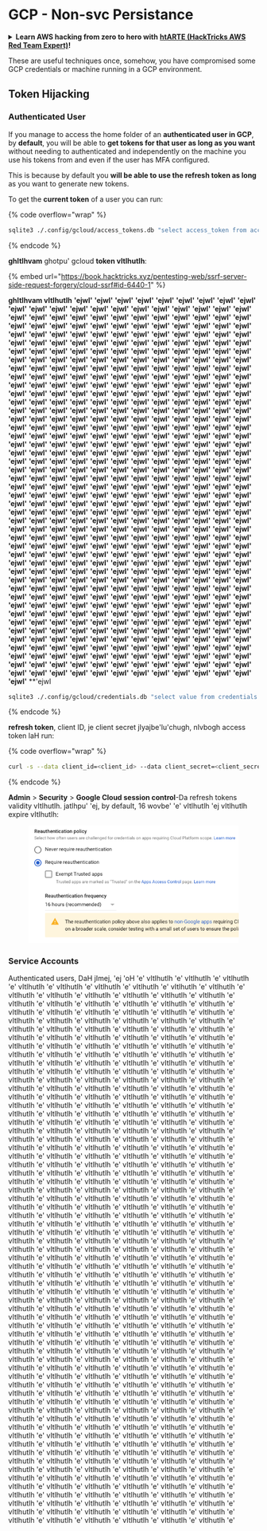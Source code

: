 # GCP - Non-svc Persistance

<details>

<summary><strong>Learn AWS hacking from zero to hero with</strong> <a href="https://training.hacktricks.xyz/courses/arte"><strong>htARTE (HackTricks AWS Red Team Expert)</strong></a><strong>!</strong></summary>

Other ways to support HackTricks:

* If you want to see your **company advertised in HackTricks** or **download HackTricks in PDF** Check the [**SUBSCRIPTION PLANS**](https://github.com/sponsors/carlospolop)!
* Get the [**official PEASS & HackTricks swag**](https://peass.creator-spring.com)
* Discover [**The PEASS Family**](https://opensea.io/collection/the-peass-family), our collection of exclusive [**NFTs**](https://opensea.io/collection/the-peass-family)
* **Join the** 💬 [**Discord group**](https://discord.gg/hRep4RUj7f) or the [**telegram group**](https://t.me/peass) or **follow** us on **Twitter** 🐦 [**@hacktricks_live**](https://twitter.com/hacktricks_live)**.**
* **Share your hacking tricks by submitting PRs to the** [**HackTricks**](https://github.com/carlospolop/hacktricks) and [**HackTricks Cloud**](https://github.com/carlospolop/hacktricks-cloud) github repos.

</details>

These are useful techniques once, somehow, you have compromised some GCP credentials or machine running in a GCP environment.

## Token Hijacking

### Authenticated User

If you manage to access the home folder of an **authenticated user in GCP**, by **default**, you will be able to **get tokens for that user as long as you want** without needing to authenticated and independently on the machine you use his tokens from and even if the user has MFA configured.

This is because by default you **will be able to use the refresh token as long** as you want to generate new tokens.

To get the **current token** of a user you can run:

{% code overflow="wrap" %}
```bash
sqlite3 ./.config/gcloud/access_tokens.db "select access_token from access_tokens where account_id='<email>';"
```
{% endcode %}

**ghItlhvam** ghotpu' gcloud **token vItlhutlh**:

{% embed url="https://book.hacktricks.xyz/pentesting-web/ssrf-server-side-request-forgery/cloud-ssrf#id-6440-1" %}

**ghItlhvam vItlhutlh** **'ejwI'** **'ejwI'** **'ejwI'** **'ejwI'** **'ejwI'** **'ejwI'** **'ejwI'** **'ejwI'** **'ejwI'** **'ejwI'** **'ejwI'** **'ejwI'** **'ejwI'** **'ejwI'** **'ejwI'** **'ejwI'** **'ejwI'** **'ejwI'** **'ejwI'** **'ejwI'** **'ejwI'** **'ejwI'** **'ejwI'** **'ejwI'** **'ejwI'** **'ejwI'** **'ejwI'** **'ejwI'** **'ejwI'** **'ejwI'** **'ejwI'** **'ejwI'** **'ejwI'** **'ejwI'** **'ejwI'** **'ejwI'** **'ejwI'** **'ejwI'** **'ejwI'** **'ejwI'** **'ejwI'** **'ejwI'** **'ejwI'** **'ejwI'** **'ejwI'** **'ejwI'** **'ejwI'** **'ejwI'** **'ejwI'** **'ejwI'** **'ejwI'** **'ejwI'** **'ejwI'** **'ejwI'** **'ejwI'** **'ejwI'** **'ejwI'** **'ejwI'** **'ejwI'** **'ejwI'** **'ejwI'** **'ejwI'** **'ejwI'** **'ejwI'** **'ejwI'** **'ejwI'** **'ejwI'** **'ejwI'** **'ejwI'** **'ejwI'** **'ejwI'** **'ejwI'** **'ejwI'** **'ejwI'** **'ejwI'** **'ejwI'** **'ejwI'** **'ejwI'** **'ejwI'** **'ejwI'** **'ejwI'** **'ejwI'** **'ejwI'** **'ejwI'** **'ejwI'** **'ejwI'** **'ejwI'** **'ejwI'** **'ejwI'** **'ejwI'** **'ejwI'** **'ejwI'** **'ejwI'** **'ejwI'** **'ejwI'** **'ejwI'** **'ejwI'** **'ejwI'** **'ejwI'** **'ejwI'** **'ejwI'** **'ejwI'** **'ejwI'** **'ejwI'** **'ejwI'** **'ejwI'** **'ejwI'** **'ejwI'** **'ejwI'** **'ejwI'** **'ejwI'** **'ejwI'** **'ejwI'** **'ejwI'** **'ejwI'** **'ejwI'** **'ejwI'** **'ejwI'** **'ejwI'** **'ejwI'** **'ejwI'** **'ejwI'** **'ejwI'** **'ejwI'** **'ejwI'** **'ejwI'** **'ejwI'** **'ejwI'** **'ejwI'** **'ejwI'** **'ejwI'** **'ejwI'** **'ejwI'** **'ejwI'** **'ejwI'** **'ejwI'** **'ejwI'** **'ejwI'** **'ejwI'** **'ejwI'** **'ejwI'** **'ejwI'** **'ejwI'** **'ejwI'** **'ejwI'** **'ejwI'** **'ejwI'** **'ejwI'** **'ejwI'** **'ejwI'** **'ejwI'** **'ejwI'** **'ejwI'** **'ejwI'** **'ejwI'** **'ejwI'** **'ejwI'** **'ejwI'** **'ejwI'** **'ejwI'** **'ejwI'** **'ejwI'** **'ejwI'** **'ejwI'** **'ejwI'** **'ejwI'** **'ejwI'** **'ejwI'** **'ejwI'** **'ejwI'** **'ejwI'** **'ejwI'** **'ejwI'** **'ejwI'** **'ejwI'** **'ejwI'** **'ejwI'** **'ejwI'** **'ejwI'** **'ejwI'** **'ejwI'** **'ejwI'** **'ejwI'** **'ejwI'** **'ejwI'** **'ejwI'** **'ejwI'** **'ejwI'** **'ejwI'** **'ejwI'** **'ejwI'** **'ejwI'** **'ejwI'** **'ejwI'** **'ejwI'** **'ejwI'** **'ejwI'** **'ejwI'** **'ejwI'** **'ejwI'** **'ejwI'** **'ejwI'** **'ejwI'** **'ejwI'** **'ejwI'** **'ejwI'** **'ejwI'** **'ejwI'** **'ejwI'** **'ejwI'** **'ejwI'** **'ejwI'** **'ejwI'** **'ejwI'** **'ejwI'** **'ejwI'** **'ejwI'** **'ejwI'** **'ejwI'** **'ejwI'** **'ejwI'** **'ejwI'** **'ejwI'** **'ejwI'** **'ejwI'** **'ejwI'** **'ejwI'** **'ejwI'** **'ejwI'** **'ejwI'** **'ejwI'** **'ejwI'** **'ejwI'** **'ejwI'** **'ejwI'** **'ejwI'** **'ejwI'** **'ejwI'** **'ejwI'** **'ejwI'** **'ejwI'** **'ejwI'** **'ejwI'** **'ejwI'** **'ejwI'** **'ejwI'** **'ejwI'** **'ejwI'** **'ejwI'** **'ejwI'** **'ejwI'** **'ejwI'** **'ejwI'** **'ejwI'** **'ejwI'** **'ejwI'** **'ejwI'** **'ejwI'** **'ejwI'** **'ejwI'** **'ejwI'** **'ejwI'** **'ejwI'** **'ejwI'** **'ejwI'** **'ejwI'** **'ejwI'** **'ejwI'** **'ejwI'** **'ejwI'** **'ejwI'** **'ejwI'** **'ejwI'** **'ejwI'** **'ejwI'** **'ejwI'** **'ejwI'** **'ejwI'** **'ejwI'** **'ejwI'** **'ejwI'** **'ejwI'** **'ejwI'** **'ejwI'** **'ejwI'** **'ejwI'** **'ejwI'** **'ejwI'** **'ejwI'** **'ejwI'** **'ejwI'** **'ejwI'** **'ejwI'** **'ejwI'** **'ejwI'** **'ejwI'** **'ejwI'** **'ejwI'** **'ejwI'** **'ejwI'** **'ejwI'** **'ejwI'** **'ejwI'** **'ejwI'** **'ejwI'** **'ejwI'** **'ejwI'** **'ejwI'** **'ejwI'** **'ejwI'** **'ejwI'** **'ejwI'** **'ejwI'** **'ejwI'** **'ejwI'** **'ejwI'** **'ejwI'** **'ejwI'** **'ejwI'** **'ejwI'** **'ejwI'** **'ejwI'** **'ejwI'** **'ejwI'** **'ejwI'** **'ejwI'** **'ejwI'** **'ejwI'** **'ejwI'** **'ejwI'** **'ejwI'** **'ejwI'** **'ejwI'** **'ejwI'** **'ejwI'** **'ejwI'** **'ejwI'** **'ejwI'** **'ejwI'** **'ejwI'** **'ejwI'** **'ejwI'** **'ejwI'** **'ejwI'** **'ejwI'** **'ejwI'** **'ejwI'** **'ejwI'** **'ejwI'** **'ejwI'** **'ejwI'** **'ejwI'** **'ejwI'** **'ejwI'** **'ejwI'** **'ejwI'** **'ejwI'** **'ejwI'** **'ejwI'** **'ejwI'** **'ejwI'** **'ejwI'** **'ejwI'** **'ejwI'** **'ejwI'** **'ejwI'** **'ejwI'** **'ejwI'** **'ejwI'** **'ejwI'** **'ejwI'** **'ejwI'** **'ejwI'** **'ejwI'** **'ejwI'** **'ejwI'** **'ejwI'** **'ejwI'** **'ejwI'** **'ejwI'** **'ejwI'** **'ejwI'** **'ejwI'** **'ejwI'** **'ejwI'** **'ejwI'** **'ejwI'** **'ejwI'** **'ejwI'** **'ejwI'** **'ejwI'** **'ejwI'** **'ejwI'** **'ejwI'** **'ejwI'** **'ejwI'** **'ejwI'** **'ejwI'** **'ejwI'** **'ejwI'** **'ejwI'** **'ejwI'** **'ejwI'** **'ejwI'** **'ejwI'** **'ejwI'** **'ejwI'** **'ejwI'** **'ejwI'** **'ejwI'** **'ejwI'** **'ejwI'** **'ejwI'** **'ejwI'** **'ejwI'** **'ejwI'** **'ejwI'** **'ejwI'** **'ejwI'** **'ejwI'** **'ejwI'** **'ejwI'** **'ejwI'** **'ejwI'** **'ejwI'** **'ejwI'** **'ejwI'** **'ejwI'** **'ejwI'** **'ejwI'** **'ejwI'** **'ejwI'** **'ejwI'** **'ejwI'** **'ejwI'** **'ejwI'** **'ejwI'** **'ejwI'** **'ejwI'** **'ejwI'** **'ejwI'** **'ejwI'** **'ejwI'** **'ejwI'** **'ejwI'** **'ejwI'** **'ejwI'** **'ejwI'** **'ejwI'** **'ejwI'** **'ejwI'** **'ejwI'** **'ejwI'** **'ejwI'** **'ejwI'** **'ejwI'** **'ejwI'** **'ejwI'** **'ejwI'** **'ejwI'** **'ejwI'** **'ejwI'** **'ejwI'** **'ejwI'** **'ejwI'** **'ejwI'** **'ejwI'** **'ejwI'** **'ejwI'** **'ejwI'** **'ejwI'** **'ejwI'** **'ejwI'** **'ejwI'** **'ejwI'** **'ejwI'** **'ejwI'** **'ejwI'** **'ejwI'** **'ejwI'** **'ejwI'** **'ejwI'** **'ejwI'** **'ejwI'** **'ejwI'** **'ejwI'** **'ejwI'** **'ejwI'** **'ejwI'** **'ejwI'** **'ejwI'** **'ejwI'** **'ejwI'** **'ejwI'** **'ejwI'** **'ejwI'** **'ejwI'** **'ejwI'** **'ejwI'** **'ejwI'** **'ejwI'** **'ejwI'** **'ejwI'** **'ejwI'** **'ejwI'** **'ejwI'** **'ejwI'** **'ejwI'** **'ejwI'** **'ejwI'** **'ejwI'** **'ejwI'** **'ejwI'** **'ejwI'** **'ejwI'** **'ejwI'** **'ejwI'** **'ejwI'** **'ejwI'** **'ejwI'** **'ejwI'** **'ejwI'** **'ejwI'** **'ejwI'** **'ejwI'** **'ejwI'** **'ejwI'** **'ejwI'** **'ejwI'** **'ejwI'** **'ejwI'** **'ejwI'** **'ejwI'** **'ejwI'** **'ejwI'** **'ejwI'** **'ejwI'** **'ejwI'** **'ejwI
```bash
sqlite3 ./.config/gcloud/credentials.db "select value from credentials where account_id='<email>';"
```
{% endcode %}

**refresh token**, client ID, je client secret jIyajbe'lu'chugh, nIvbogh access token laH run:

{% code overflow="wrap" %}
```bash
curl -s --data client_id=<client_id> --data client_secret=<client_secret> --data grant_type=refresh_token --data refresh_token=<refresh_token> --data scope="https://www.googleapis.com/auth/cloud-platform https://www.googleapis.com/auth/accounts.reauth" https://www.googleapis.com/oauth2/v4/token
```
{% endcode %}

**Admin** > **Security** > **Google Cloud session control**-Da refresh tokens validity vItlhutlh. jatlhpu' 'ej, by default, 16 wovbe' 'e' vItlhutlh 'ej vItlhutlh expire vItlhutlh:

<figure><img src="../../../.gitbook/assets/image (2) (1).png" alt=""><figcaption></figcaption></figure>

### Service Accounts

Authenticated users, DaH jImej, 'ej 'oH 'e' vItlhutlh 'e' vItlhutlh 'e' vItlhutlh 'e' vItlhutlh 'e' vItlhutlh 'e' vItlhutlh 'e' vItlhutlh 'e' vItlhutlh 'e' vItlhutlh 'e' vItlhutlh 'e' vItlhutlh 'e' vItlhutlh 'e' vItlhutlh 'e' vItlhutlh 'e' vItlhutlh 'e' vItlhutlh 'e' vItlhutlh 'e' vItlhutlh 'e' vItlhutlh 'e' vItlhutlh 'e' vItlhutlh 'e' vItlhutlh 'e' vItlhutlh 'e' vItlhutlh 'e' vItlhutlh 'e' vItlhutlh 'e' vItlhutlh 'e' vItlhutlh 'e' vItlhutlh 'e' vItlhutlh 'e' vItlhutlh 'e' vItlhutlh 'e' vItlhutlh 'e' vItlhutlh 'e' vItlhutlh 'e' vItlhutlh 'e' vItlhutlh 'e' vItlhutlh 'e' vItlhutlh 'e' vItlhutlh 'e' vItlhutlh 'e' vItlhutlh 'e' vItlhutlh 'e' vItlhutlh 'e' vItlhutlh 'e' vItlhutlh 'e' vItlhutlh 'e' vItlhutlh 'e' vItlhutlh 'e' vItlhutlh 'e' vItlhutlh 'e' vItlhutlh 'e' vItlhutlh 'e' vItlhutlh 'e' vItlhutlh 'e' vItlhutlh 'e' vItlhutlh 'e' vItlhutlh 'e' vItlhutlh 'e' vItlhutlh 'e' vItlhutlh 'e' vItlhutlh 'e' vItlhutlh 'e' vItlhutlh 'e' vItlhutlh 'e' vItlhutlh 'e' vItlhutlh 'e' vItlhutlh 'e' vItlhutlh 'e' vItlhutlh 'e' vItlhutlh 'e' vItlhutlh 'e' vItlhutlh 'e' vItlhutlh 'e' vItlhutlh 'e' vItlhutlh 'e' vItlhutlh 'e' vItlhutlh 'e' vItlhutlh 'e' vItlhutlh 'e' vItlhutlh 'e' vItlhutlh 'e' vItlhutlh 'e' vItlhutlh 'e' vItlhutlh 'e' vItlhutlh 'e' vItlhutlh 'e' vItlhutlh 'e' vItlhutlh 'e' vItlhutlh 'e' vItlhutlh 'e' vItlhutlh 'e' vItlhutlh 'e' vItlhutlh 'e' vItlhutlh 'e' vItlhutlh 'e' vItlhutlh 'e' vItlhutlh 'e' vItlhutlh 'e' vItlhutlh 'e' vItlhutlh 'e' vItlhutlh 'e' vItlhutlh 'e' vItlhutlh 'e' vItlhutlh 'e' vItlhutlh 'e' vItlhutlh 'e' vItlhutlh 'e' vItlhutlh 'e' vItlhutlh 'e' vItlhutlh 'e' vItlhutlh 'e' vItlhutlh 'e' vItlhutlh 'e' vItlhutlh 'e' vItlhutlh 'e' vItlhutlh 'e' vItlhutlh 'e' vItlhutlh 'e' vItlhutlh 'e' vItlhutlh 'e' vItlhutlh 'e' vItlhutlh 'e' vItlhutlh 'e' vItlhutlh 'e' vItlhutlh 'e' vItlhutlh 'e' vItlhutlh 'e' vItlhutlh 'e' vItlhutlh 'e' vItlhutlh 'e' vItlhutlh 'e' vItlhutlh 'e' vItlhutlh 'e' vItlhutlh 'e' vItlhutlh 'e' vItlhutlh 'e' vItlhutlh 'e' vItlhutlh 'e' vItlhutlh 'e' vItlhutlh 'e' vItlhutlh 'e' vItlhutlh 'e' vItlhutlh 'e' vItlhutlh 'e' vItlhutlh 'e' vItlhutlh 'e' vItlhutlh 'e' vItlhutlh 'e' vItlhutlh 'e' vItlhutlh 'e' vItlhutlh 'e' vItlhutlh 'e' vItlhutlh 'e' vItlhutlh 'e' vItlhutlh 'e' vItlhutlh 'e' vItlhutlh 'e' vItlhutlh 'e' vItlhutlh 'e' vItlhutlh 'e' vItlhutlh 'e' vItlhutlh 'e' vItlhutlh 'e' vItlhutlh 'e' vItlhutlh 'e' vItlhutlh 'e' vItlhutlh 'e' vItlhutlh 'e' vItlhutlh 'e' vItlhutlh 'e' vItlhutlh 'e' vItlhutlh 'e' vItlhutlh 'e' vItlhutlh 'e' vItlhutlh 'e' vItlhutlh 'e' vItlhutlh 'e' vItlhutlh 'e' vItlhutlh 'e' vItlhutlh 'e' vItlhutlh 'e' vItlhutlh 'e' vItlhutlh 'e' vItlhutlh 'e' vItlhutlh 'e' vItlhutlh 'e' vItlhutlh 'e' vItlhutlh 'e' vItlhutlh 'e' vItlhutlh 'e' vItlhutlh 'e' vItlhutlh 'e' vItlhutlh 'e' vItlhutlh 'e' vItlhutlh 'e' vItlhutlh 'e' vItlhutlh 'e' vItlhutlh 'e' vItlhutlh 'e' vItlhutlh 'e' vItlhutlh 'e' vItlhutlh 'e' vItlhutlh 'e' vItlhutlh 'e' vItlhutlh 'e' vItlhutlh 'e' vItlhutlh 'e' vItlhutlh 'e' vItlhutlh 'e' vItlhutlh 'e' vItlhutlh 'e' vItlhutlh 'e' vItlhutlh 'e' vItlhutlh 'e' vItlhutlh 'e' vItlhutlh 'e' vItlhutlh 'e' vItlhutlh 'e' vItlhutlh 'e' vItlhutlh 'e' vItlhutlh 'e' vItlhutlh 'e' vItlhutlh 'e' vItlhutlh 'e' vItlhutlh 'e' vItlhutlh 'e' vItlhutlh 'e' vItlhutlh 'e' vItlhutlh 'e' vItlhutlh 'e' vItlhutlh 'e' vItlhutlh 'e' vItlhutlh 'e' vItlhutlh 'e' vItlhutlh 'e' vItlhutlh 'e' vItlhutlh 'e' vItlhutlh 'e' vItlhutlh 'e' vItlhutlh 'e' vItlhutlh 'e' vItlhutlh 'e' vItlhutlh 'e' vItlhutlh 'e' vItlhutlh 'e' vItlhutlh 'e' vItlhutlh 'e' vItlhutlh 'e' vItlhutlh 'e' vItlhutlh 'e' vItlhutlh 'e' vItlhutlh 'e' vItlhutlh 'e' vItlhutlh 'e' vItlhutlh 'e' vItlhutlh 'e' vItlhutlh 'e' vItlhutlh 'e' vItlhutlh 'e' vItlhutlh 'e' vItlhutlh 'e' vItlhutlh 'e' vItlhutlh 'e' vItlhutlh 'e' vItlhutlh 'e' vItlhutlh 'e' vItlhutlh 'e' vItlhutlh 'e' vItlhutlh 'e' vItlhutlh 'e' vItlhutlh 'e' vItlhutlh 'e' vItlhutlh 'e' vItlhutlh 'e' vItlhutlh 'e' vItlhutlh 'e' vItlhutlh 'e' vItlhutlh 'e' vItlhutlh 'e' vItlhutlh 'e' vItlhutlh 'e' vItlhutlh 'e' vItlhutlh 'e' vItlhutlh 'e' vItlhutlh 'e' vItlhutlh 'e' vItlhutlh 'e' vItlhutlh 'e' vItlhutlh 'e' vItlhutlh 'e' vItlhutlh 'e' vItlhutlh 'e' vItlhutlh 'e' vItlhutlh 'e' vItlhutlh 'e' vItlhutlh 'e' vItlhutlh 'e' vItlhutlh 'e' vItlhutlh 'e' vItlhutlh 'e' vItlhutlh 'e' vItlhutlh 'e' vItlhutlh 'e' vItlhutlh 'e' vItlhutlh 'e' vItlhutlh 'e' vItlhutlh 'e' vItlhutlh 'e' vItlhutlh 'e' vItlhutlh 'e' vItlhutlh 'e' vItlhutlh 'e' vItlhutlh 'e' vItlhutlh 'e' vItlhutlh 'e' vItlhutlh 'e' vItlhutlh 'e' vItlhutlh 'e' vItlhutlh 'e' vItlhutlh 'e' vItlhutlh 'e' vItlhutlh 'e' vItlhutlh 'e' vItlhutlh 'e' vItlhutlh 'e' vItlhutlh 'e' vItlhutlh 'e' vItlhutlh 'e' vItlhutlh 'e' vItlhutlh 'e' vItlhutlh 'e' vItlhutlh 'e' vItlhutlh 'e' vItlhutlh 'e' vItlhutlh 'e' vItlhutlh 'e' vItlhutlh 'e' vItlhutlh 'e' vItlhutlh 'e' vItlhutlh 'e' vItlhutlh 'e' vItlhutlh 'e' vItlhutlh 'e' vItlhutlh 'e' vItlhutlh 'e' vItlhutlh 'e' vItlhutlh 'e' vItlhutlh 'e' vItlhutlh 'e' vItlhutlh 'e' vItlhutlh 'e' vItlhutlh 'e' vItlhutlh 'e' vItlhutlh 'e' vItlhutlh 'e' vItlhutlh 'e' vItlhutlh 'e' vItlhutlh 'e' vItlhutlh 'e' vItlhutlh 'e' vItlhutlh 'e' vItlhutlh 'e' vItlhutlh 'e' vItlhutlh 'e' vItlhutlh 'e' vItlhutlh 'e' vItlhutlh 'e' vItlhutlh 'e' vItlhutlh 'e' vItlhutlh 'e' vItlhutlh 'e' vItlhutlh 'e' vItlhutlh 'e' vItlhutlh 'e' vItlhutlh 'e' vItlhutlh 'e' vItlhutlh 'e' vItlhutlh 'e' vItlhutlh 'e' vItlhutlh 'e' vItlhutlh 'e' vItlhutlh 'e' vItlhutlh 'e' vItlhutlh 'e' vItlhutlh 'e' vItlhutlh 'e'
